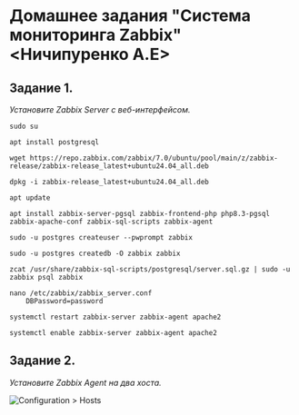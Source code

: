 # Домашнее задания "Система мониторинга Zabbix" <Ничипуренко А.Е>
## Задание 1.

*Установите Zabbix Server с веб-интерфейсом.*

    sudo su

    apt install postgresql

    wget https://repo.zabbix.com/zabbix/7.0/ubuntu/pool/main/z/zabbix-release/zabbix-release_latest+ubuntu24.04_all.deb

    dpkg -i zabbix-release_latest+ubuntu24.04_all.deb   

    apt update

    apt install zabbix-server-pgsql zabbix-frontend-php php8.3-pgsql zabbix-apache-conf zabbix-sql-scripts zabbix-agent

    sudo -u postgres createuser --pwprompt zabbix

    sudo -u postgres createdb -O zabbix zabbix

    zcat /usr/share/zabbix-sql-scripts/postgresql/server.sql.gz | sudo -u zabbix psql zabbix

    nano /etc/zabbix/zabbix_server.conf 
        DBPassword=password

    systemctl restart zabbix-server zabbix-agent apache2
    
    systemctl enable zabbix-server zabbix-agent apache2


## Задание 2.

*Установите Zabbix Agent на два хоста.*

![Configuration > Hosts](https://github.com/AlexandeAbel/hw-02/blob/main/img/2.1.jpg)

